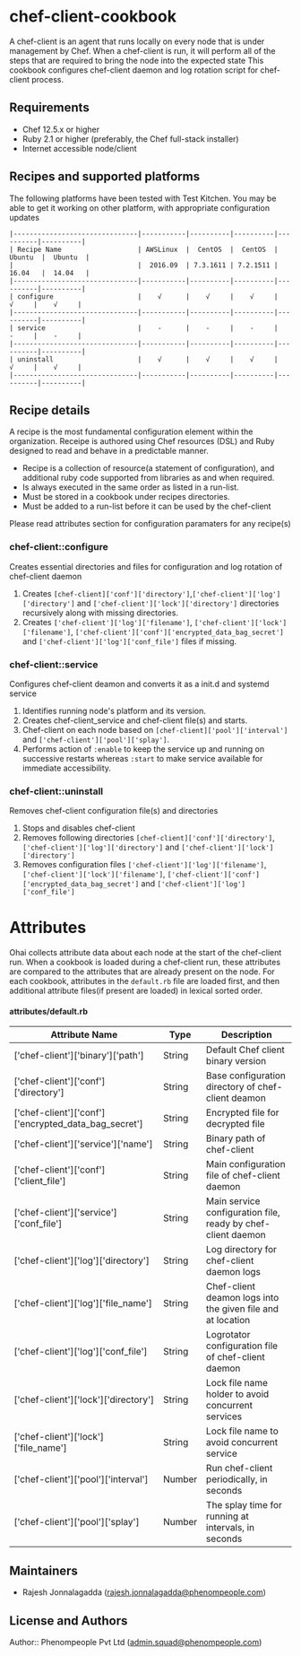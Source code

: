 chef-client-cookbook
=========================
A chef-client is an agent that runs locally on every node that is under management by Chef. 
When a chef-client is run, it will perform all of the steps that are required to bring the node into the expected state
This cookbook configures chef-client daemon and log rotation script for chef-client process.

Requirements
------------
* Chef 12.5.x or higher
* Ruby 2.1 or higher (preferably, the Chef full-stack installer)
* Internet accessible node/client 

Recipes and supported platforms
-------------------------------
The following platforms have been tested with Test Kitchen. You may be 
able to get it working on other platform, with appropriate configuration updates
```
|-------------------------------|-----------|----------|----------|----------|----------|
| Recipe Name                   | AWSLinux  |  CentOS  |  CentOS  |  Ubuntu  |  Ubuntu  |
|                               |  2016.09  | 7.3.1611 | 7.2.1511 |  16.04   |  14.04   | 
|-------------------------------|-----------|----------|----------|----------|----------|
| configure                     |    √      |    √     |    √     |    √     |    √     |    
|-------------------------------|-----------|----------|----------|----------|----------|
| service                       |    -      |    -     |    -     |    -     |    -     |    
|-------------------------------|-----------|----------|----------|----------|----------|
| uninstall                     |    √      |    √     |    √     |    √     |    √     |    
|-------------------------------|-----------|----------|----------|----------|----------|

```
Recipe details
----------------

A recipe is the most fundamental configuration element within the organization. Receipe is authored using 
Chef resources (DSL) and Ruby designed to read and behave in a predictable manner.

* Recipe is a collection of resource(a statement of configuration),
  and additional ruby code supported from libraries as and when required.
* Is always executed in the same order as listed in a run-list. 
* Must be stored in a cookbook under recipes directories.
* Must be added to a run-list before it can be used by the chef-client

Please read attributes section for configuration paramaters for any recipe(s)

### chef-client::configure

Creates essential directories and files for configuration and log rotation of chef-client daemon

1. Creates `[chef-client]['conf']['directory']`,`['chef-client']['log']['directory']` and `['chef-client']['lock']['directory']` directories recursively along with missing directories.
1. Creates `['chef-client']['log']['filename']`, `['chef-client']['lock']['filename']`, `['chef-client']['conf']['encrypted_data_bag_secret']` and `['chef-client']['log']['conf_file']` files if missing.

### chef-client::service

Configures chef-client deamon and converts it as a init.d and systemd service

1. Identifies running node's platform and its version.
1. Creates chef-client_service and chef-client file(s) and starts.
1. Chef-client on each node based on `[chef-client]['pool']['interval']` and `['chef-client']['pool']['splay']`.
1. Performs action of `:enable` to keep the service up and running on successive restarts whereas `:start` to make service available for immediate accessibility.

### chef-client::uninstall

Removes chef-client configuration file(s) and directories 

1. Stops and disables chef-client
1. Removes following directories `[chef-client]['conf']['directory']`,`['chef-client']['log']['directory']` and `['chef-client']['lock']['directory']`
1. Removes configuration files `['chef-client']['log']['filename']`, `['chef-client']['lock']['filename']`, `['chef-client']['conf']['encrypted_data_bag_secret']` and `['chef-client']['log']['conf_file']`


Attributes
====
Ohai collects attribute data about each node at the start of the chef-client run.
When a cookbook is loaded during a chef-client run, these attributes are compared to the attributes that are already present on the node.
For each cookbook, attributes in the `default.rb` file are loaded first, and then additional attribute files(if present are loaded) in lexical sorted order.

#### attributes/default.rb

|Attribute Name                                         | Type          | Description                                                   |
|-------------------------------------------------------|---------------|---------------------------------------------------------------|
| ['chef-client']['binary']['path']                     | String        | Default Chef client binary version                            |
| ['chef-client']['conf']['directory']                  | String        | Base configuration directory of chef-client deamon            |
| ['chef-client']['conf']['encrypted_data_bag_secret']  | String        | Encrypted file for decrypted file                             |
| ['chef-client']['service']['name']                    | String        | Binary path of chef-client                                    |
| ['chef-client']['conf']['client_file']                | String        | Main configuration file of chef-client daemon                 |
| ['chef-client']['service']['conf_file']               | String        | Main service configuration file, ready by chef-client daemon  |
| ['chef-client']['log']['directory']                   | String        | Log directory for chef-client daemon logs                     |
| ['chef-client']['log']['file_name']                   | String        | Chef-client deamon logs into the given file and at location   |
| ['chef-client']['log']['conf_file']                   | String        | Logrotator configuration file of chef-client daemon           |
| ['chef-client']['lock']['directory']                  | String        | Lock file name holder to avoid concurrent services            |
| ['chef-client']['lock']['file_name']                  | String        | Lock file name to avoid concurrent service                    |
| ['chef-client']['pool']['interval']                   | Number        | Run chef-client periodically, in seconds                      |
| ['chef-client']['pool']['splay']                      | Number        | The splay time for running at intervals, in seconds           |   


## Maintainers

* Rajesh Jonnalagadda (<rajesh.jonnalagadda@phenompeople.com>)

## License and Authors

Author:: Phenompeople Pvt Ltd (<admin.squad@phenompeople.com>)

